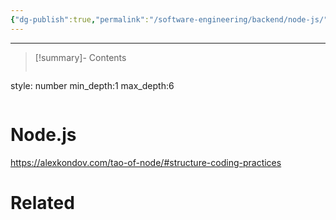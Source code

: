 ```yaml
---
{"dg-publish":true,"permalink":"/software-engineering/backend/node-js/"}
---
```


---

>[!summary]- Contents
>```toc
style: number
min_depth:1
max_depth:6 
>```

# Node.js

https://alexkondov.com/tao-of-node/#structure-coding-practices

# Related
